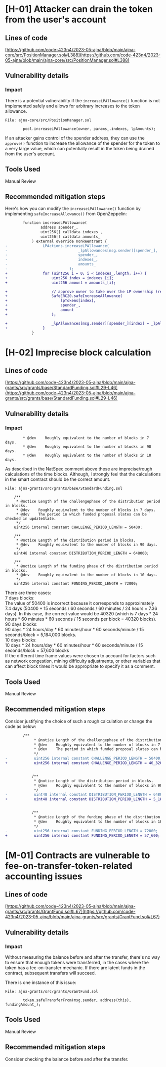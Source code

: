# [H-01] Attacker can drain the token from the user's account
## Lines of code
[https://github.com/code-423n4/2023-05-ajna/blob/main/ajna-core/src/PositionManager.sol#L388](https://github.com/code-423n4/2023-05-ajna/blob/main/ajna-core/src/PositionManager.sol#L388)
## Vulnerability details
### Impact
There is a potential vulnerability if the `increaseLPAllowance()` function is not implemented safely and allows for arbitrary increases to the token allowance.
````solidity
File: ajna-core/src/PositionManager.sol

        pool.increaseLPAllowance(owner, params_.indexes, lpAmounts);
````
If an attacker gains control of the spender address, they can use the `approve()` function to increase the allowance of the spender for the token to a very large value, which can potentially result in the token being drained from the user's account.
## Tools Used
Manual Review
## Recommended mitigation steps
Here's how you can modify the `increaseLPAllowance()` function by implementing `safeIncreaseAllowance()` from OpenZeppelin:
````diff
        function increaseLPAllowance(
                address spender_,
                uint256[] calldata indexes_,
                uint256[] calldata amounts_
            ) external override nonReentrant {
-                LPActions.increaseLPAllowance(
-                                _lpAllowances[msg.sender][spender_],
-                                spender_,
-                                indexes_,
-                                amounts_
-                            );
+                for (uint256 i = 0; i < indexes_.length; i++) {
+                    uint256 index = indexes_[i];
+                    uint256 amount = amounts_[i];

+                    // approve owner to take over the LP ownership (required for transferLP pool call)
+                    SafeERC20.safeIncreaseAllowance(
+                        lpTokens[index],
+                        spender_,
+                        amount
+                    );

+                    _lpAllowances[msg.sender][spender_][index] = _lpAllowances[msg.sender][spender_][index].add(amount);
+                }
            }
````
# [H-02] Imprecise block calculation
## Lines of code
[https://github.com/code-423n4/2023-05-ajna/blob/main/ajna-grants/src/grants/base/StandardFunding.sol#L29-L46](https://github.com/code-423n4/2023-05-ajna/blob/main/ajna-grants/src/grants/base/StandardFunding.sol#L29-L46)
## Vulnerability details
### Impact
````solidity
        * @dev    Roughly equivalent to the number of blocks in 7 days.
        * @dev    Roughly equivalent to the number of blocks in 90 days.
        * @dev    Roughly equivalent to the number of blocks in 10 days.
````
As described in the NatSpec comment above these are imprecise/rough calculations of the time blocks. Although, I strongly feel that the calculations in the smart contract should be the correct amount. 
````solidity
File: ajna-grants/src/grants/base/StandardFunding.sol

    /**
     * @notice Length of the challengephase of the distribution period in blocks.
     * @dev    Roughly equivalent to the number of blocks in 7 days.
     * @dev    The period in which funded proposal slates can be checked in updateSlate.
     */
    uint256 internal constant CHALLENGE_PERIOD_LENGTH = 50400;

    /**
     * @notice Length of the distribution period in blocks.
     * @dev    Roughly equivalent to the number of blocks in 90 days.
     */
    uint48 internal constant DISTRIBUTION_PERIOD_LENGTH = 648000;

    /**
     * @notice Length of the funding phase of the distribution period in blocks.
     * @dev    Roughly equivalent to the number of blocks in 10 days.
     */
    uint256 internal constant FUNDING_PERIOD_LENGTH = 72000;
````
There are three cases:      
7 days blocks:       
The value of 50400 is incorrect because it corresponds to approximately 7.4 days (50400 * 15 seconds / 60 seconds / 60 minutes / 24 hours = 7.36 days). In this case, the correct value would be 40320 (which is 7 days * 24 hours * 60 minutes * 60 seconds / 15 seconds per block = 40320 blocks).
90 days blocks:       
90 days * 24 hours/day * 60 minutes/hour * 60 seconds/minute / 15 seconds/block = 5,184,000 blocks.       
10 days blocks:       
10 days * 24 hours/day * 60 minutes/hour * 60 seconds/minute / 15 seconds/block = 57,600 blocks        
If the different time frame values were chosen to account for factors such as network congestion, mining difficulty adjustments, or other variables that can affect block times it would be appropriate to specify it as a comment.
## Tools Used
Manual Review
## Recommended mitigation steps
Consider justifying the choice of such a rough calculation or change the code as below:
````diff
        /**
             * @notice Length of the challengephase of the distribution period in blocks.
             * @dev    Roughly equivalent to the number of blocks in 7 days.
             * @dev    The period in which funded proposal slates can be checked in updateSlate.
             */
-            uint256 internal constant CHALLENGE_PERIOD_LENGTH = 50400;
+            uint256 internal constant CHALLENGE_PERIOD_LENGTH = 40_320;


            /**
             * @notice Length of the distribution period in blocks.
             * @dev    Roughly equivalent to the number of blocks in 90 days.
             */
-            uint48 internal constant DISTRIBUTION_PERIOD_LENGTH = 648000;
+            uint48 internal constant DISTRIBUTION_PERIOD_LENGTH = 5_184_000;


            /**
             * @notice Length of the funding phase of the distribution period in blocks.
             * @dev    Roughly equivalent to the number of blocks in 10 days.
             */
-            uint256 internal constant FUNDING_PERIOD_LENGTH = 72000;
+            uint256 internal constant FUNDING_PERIOD_LENGTH = 57_600;
````
# [M-01] Contracts are vulnerable to fee-on-transfer-token-related accounting issues
## Lines of code
[https://github.com/code-423n4/2023-05-ajna/blob/main/ajna-grants/src/grants/GrantFund.sol#L67](https://github.com/code-423n4/2023-05-ajna/blob/main/ajna-grants/src/grants/GrantFund.sol#L67)
## Vulnerability details
### Impact
Without measuring the balance before and after the transfer, there's no way to ensure that enough tokens were transferred, in the cases where the token has a fee-on-transfer mechanic. If there are latent funds in the contract, subsequent transfers will succeed.      
        
There is one instance of this issue:
````solidity
File: ajna-grants/src/grants/GrantFund.sol

        token.safeTransferFrom(msg.sender, address(this), fundingAmount_);
````
## Tools Used
Manual Review
## Recommended mitigation steps
Consider checking the balance before and after the transfer.
